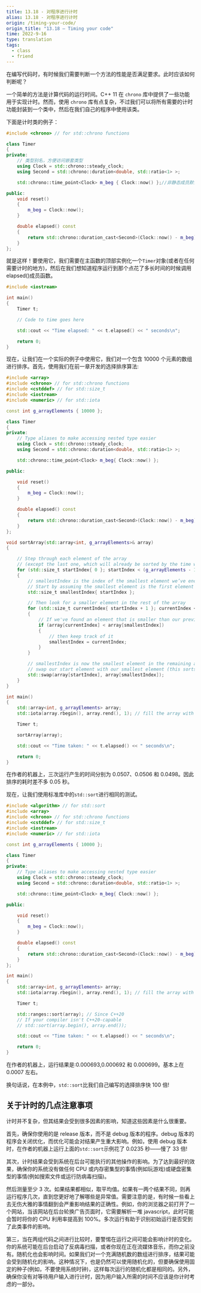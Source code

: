 ```yaml
---
title: 13.18 - 对程序进行计时
alias: 13.18 - 对程序进行计时
origin: /timing-your-code/
origin_title: "13.18 — Timing your code"
time: 2022-9-16
type: translation
tags:
  - class
  - friend
---
```


在编写代码时，有时候我们需要判断一个方法的性能是否满足要求。此时应该如何判断呢？

一个简单的方法是计算代码的运行时间。C++ 11 在 `chrono` 库中提供了一些功能用于实现计时。然而，使用 `chrono` 库有点复杂，不过我们可以将所有需要的计时功能封装到一个类中，然后在我们自己的程序中使用该类。

下面是计时类的例子：

```cpp
#include <chrono> // for std::chrono functions

class Timer
{
private:
	// 类型别名，方便访问嵌套类型
	using Clock = std::chrono::steady_clock;
	using Second = std::chrono::duration<double, std::ratio<1> >;

	std::chrono::time_point<Clock> m_beg { Clock::now() };//非静态成员默认初始化

public:
	void reset()
	{
		m_beg = Clock::now();
	}

	double elapsed() const
	{
		return std::chrono::duration_cast<Second>(Clock::now() - m_beg).count();
	}
};
```

就是这样！要使用它，我们需要在主函数的顶部实例化一个`Timer`对象(或者在任何需要计时的地方)，然后在我们想知道程序运行到那个点花了多长时间的时候调用 elapsed()成员函数。

```cpp
#include <iostream>

int main()
{
    Timer t;

    // Code to time goes here

    std::cout << "Time elapsed: " << t.elapsed() << " seconds\n";

    return 0;
}
```

现在，让我们在一个实际的例子中使用它，我们对一个包含 10000 个元素的数组进行排序。首先，使用我们在前一章开发的选择排序算法:

```cpp
#include <array>
#include <chrono> // for std::chrono functions
#include <cstddef> // for std::size_t
#include <iostream>
#include <numeric> // for std::iota

const int g_arrayElements { 10000 };

class Timer
{
private:
    // Type aliases to make accessing nested type easier
    using Clock = std::chrono::steady_clock;
    using Second = std::chrono::duration<double, std::ratio<1> >;

    std::chrono::time_point<Clock> m_beg{ Clock::now() };

public:

    void reset()
    {
        m_beg = Clock::now();
    }

    double elapsed() const
    {
        return std::chrono::duration_cast<Second>(Clock::now() - m_beg).count();
    }
};

void sortArray(std::array<int, g_arrayElements>& array)
{

    // Step through each element of the array
    // (except the last one, which will already be sorted by the time we get there)
    for (std::size_t startIndex{ 0 }; startIndex < (g_arrayElements - 1); ++startIndex)
    {
        // smallestIndex is the index of the smallest element we’ve encountered this iteration
        // Start by assuming the smallest element is the first element of this iteration
        std::size_t smallestIndex{ startIndex };

        // Then look for a smaller element in the rest of the array
        for (std::size_t currentIndex{ startIndex + 1 }; currentIndex < g_arrayElements; ++currentIndex)
        {
            // If we've found an element that is smaller than our previously found smallest
            if (array[currentIndex] < array[smallestIndex])
            {
                // then keep track of it
                smallestIndex = currentIndex;
            }
        }

        // smallestIndex is now the smallest element in the remaining array
        // swap our start element with our smallest element (this sorts it into the correct place)
        std::swap(array[startIndex], array[smallestIndex]);
    }
}

int main()
{
    std::array<int, g_arrayElements> array;
    std::iota(array.rbegin(), array.rend(), 1); // fill the array with values 10000 to 1

    Timer t;

    sortArray(array);

    std::cout << "Time taken: " << t.elapsed() << " seconds\n";

    return 0;
}
```

在作者的机器上，三次运行产生的时间分别为 0.0507、0.0506 和 0.0498。因此排序的耗时差不多 0.05 秒。

现在，让我们使用标准库中的`std::sort`进行相同的测试。

```cpp
#include <algorithm> // for std::sort
#include <array>
#include <chrono> // for std::chrono functions
#include <cstddef> // for std::size_t
#include <iostream>
#include <numeric> // for std::iota

const int g_arrayElements { 10000 };

class Timer
{
private:
    // Type aliases to make accessing nested type easier
    using Clock = std::chrono::steady_clock;
    using Second = std::chrono::duration<double, std::ratio<1> >;

    std::chrono::time_point<Clock> m_beg{ Clock::now() };

public:

    void reset()
    {
        m_beg = Clock::now();
    }

    double elapsed() const
    {
        return std::chrono::duration_cast<Second>(Clock::now() - m_beg).count();
    }
};

int main()
{
    std::array<int, g_arrayElements> array;
    std::iota(array.rbegin(), array.rend(), 1); // fill the array with values 10000 to 1

    Timer t;

    std::ranges::sort(array); // Since C++20
    // If your compiler isn't C++20-capable
    // std::sort(array.begin(), array.end());

    std::cout << "Time taken: " << t.elapsed() << " seconds\n";

    return 0;
}
```

在作者的机器上，运行结果是:0.000693,0.000692 和 0.000699。基本上在 0.0007 左右。

换句话说，在本例中，`std::sort`比我们自己编写的选择排序快 100 倍!

## 关于计时的几点注意事项

计时并不复杂，但其结果会受到很多因素的影响，知道这些因素是什么很重要。

首先，确保你使用的是 release 版本，而不是 debug 版本的程序。debug 版本的程序会关闭优化，而优化可能会对结果产生重大影响。例如，使用 debug 版本时，在作者的机器上运行上面的`std::sort`示例花了 0.0235 秒——慢了 33 倍!

其次，计时结果会受到系统在后台可能执行的其他操作的影响。为了达到最好的效果，确保你的系统没有做任何 CPU 或内存密集型的事情(例如玩游戏)或硬盘密集型的事情(例如搜索文件或运行防病毒扫描)。

然后测量至少 3 次。如果结果都相似，取平均值。如果有一两个结果不同，则再运行程序几次，直到您更好地了解哪些是异常值。需要注意的是，有时候一些看上去无伤大雅的事情翻到会严重影响结果的正确性。例如，你的浏览器之前打开了一个网站，当该网站在后台轮换广告页面时，它需要解析一堆 javascript，此时可能会暂时将你的 CPU 利用率提高到 100%。多次运行有助于识别初始运行是否受到了此类事件的影响。

第三，当在两组代码之间进行比较时，要警惕在运行之间可能会影响计时的变化。你的系统可能在后台启动了反病毒扫描，或者你现在正在流媒体音乐，而你之前没有。随机化也会影响时间。如果我们对一个充满随机数的数组进行排序，结果可能会受到随机化的影响。这种情况下，也是仍然可以使用随机化的，但要确保使用固定的种子(例如，不要使用系统时钟)，这样每次运行的随机化都是相同的。另外，确保你没有对等待用户输入进行计时，因为用户输入所需的时间不应该是你计时考虑的一部分。
